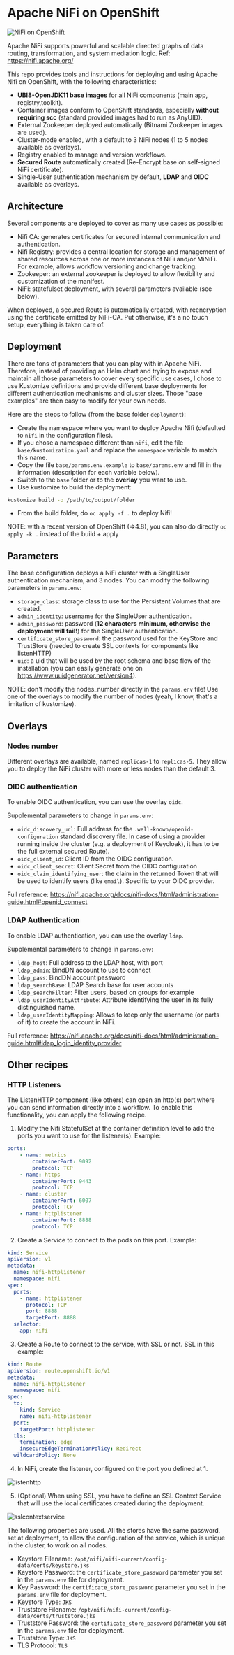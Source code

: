 # Apache NiFi on OpenShift

![NiFi on OpenShift](doc/img/nifi-openshift.png)

Apache NiFi supports powerful and scalable directed graphs of data routing, transformation, and system mediation logic.
Ref: <https://nifi.apache.org/>

This repo provides tools and instructions for deploying and using Apache Nifi on OpenShift, with the following characteristics:

* **UBI8-OpenJDK11 base images** for all NiFi components (main app, registry,toolkit).
* Container images conform to OpenShift standards, especially **without requiring scc** (standard provided images had to run as AnyUID).
* External Zookeeper deployed automatically (Bitnami Zookeeper images are used).
* Cluster-mode enabled, with a default to 3 NiFi nodes (1 to 5 nodes available as overlays).
* Registry enabled to manage and version workflows.
* **Secured Route** automatically created (Re-Encrypt base on self-signed NiFi certificate).
* Single-User authentication mechanism by default, **LDAP** and **OIDC** available as overlays.

## Architecture

Several components are deployed to cover as many use cases as possible:

* Nifi CA: generates certificates for secured internal communication and authentication.
* Nifi Registry: provides a central location for storage and management of shared resources across one or more instances of NiFi and/or MiNiFi. For example, allows workflow versioning and change tracking.
* Zookeeper: an external zookeeper is deployed to allow flexibility and customization of the manifest.
* NiFi: statefulset deployment, with several parameters available (see below).

When deployed, a secured Route is automatically created, with reencryption using the certificate emitted by NiFi-CA. Put otherwise, it's a no touch setup, everything is taken care of.

## Deployment

There are tons of parameters that you can play with in Apache NiFi. Therefore, instead of providing an Helm chart and trying to expose and maintain all those parameters to cover every specific use cases, I chose to use Kustomize definitions and provide different base deployments for different authentication mechanisms and cluster sizes. Those "base examples" are then easy to modify for your own needs.

Here are the steps to follow (from the base folder `deployment`):

* Create the namespace where you want to deploy Apache Nifi (defaulted to `nifi` in the configuration files).
* If you chose a namespace different than `nifi`, edit the file `base/kustomization.yaml` and replace the `namespace` variable to match this name.
* Copy the file `base/params.env.example` to `base/params.env` and fill in the information (description for each variable below).
* Switch to the `base` folder or to the **overlay** you want to use.
* Use kustomize to build the deployment:

```bash
kustomize build -o /path/to/output/folder
```

* From the build folder, do `oc apply -f .` to deploy Nifi!

NOTE: with a recent version of OpenShift (=>4.8), you can also do directly `oc apply -k .` instead of the build + apply

## Parameters

The base configuration deploys a NiFi cluster with a SingleUser authentication mechanism, and 3 nodes. You can modify the following parameters in `params.env`:

* `storage_class`: storage class to use for the Persistent Volumes that are created.
* `admin_identity`: username for the SingleUser authentication.
* `admin_password`: password (**12 characters minimum, otherwise the deployment will fail!**) for the SingleUser authentication.
* `certificate_store_password`: the password used for the KeyStore and TrustStore (needed to create SSL contexts for components like listenHTTP)
* `uid`: a uid that will be used by the root schema and base flow of the installation (you can easily generate one on <https://www.uuidgenerator.net/version4>).

NOTE: don't modify the nodes_number directly in the `params.env` file! Use one of the overlays to modify the number of nodes (yeah, I know, that's a limitation of kustomize).

## Overlays

### Nodes number

Different overlays are available, named `replicas-1` to `replicas-5`. They allow you to deploy the NiFi cluster with more or less nodes than the default 3.

### OIDC authentication

To enable OIDC authentication, you can use the overlay `oidc`.

Supplemental parameters to change in `params.env`:

* `oidc_discovery_url`: Full address for the `.well-known/openid-configuration` standard discovery file. In case of using a provider running inside the cluster (e.g. a deployment of Keycloak), it has to be the full external secured Route).
* `oidc_client_id`: Client ID from the OIDC configuration.
* `oidc_client_secret`: Client Secret from the OIDC configuration
* `oidc_claim_identifying_user`: the claim in the returned Token that will be used to identify users (like `email`). Specific to your OIDC provider.

Full reference: <https://nifi.apache.org/docs/nifi-docs/html/administration-guide.html#openid_connect>

### LDAP Authentication

To enable LDAP authentication, you can use the overlay `ldap`.

Supplemental parameters to change in `params.env`:

* `ldap_host`: Full address to the LDAP host, with port
* `ldap_admin`: BindDN account to use to connect
* `ldap_pass`: BindDN account password
* `ldap_searchBase`: LDAP Search base for user accounts
* `ldap_searchFilter`: Filter users, based on groups for example
* `ldap_userIdentityAttribute`: Attribute identifying the user in its fully distinguished name.
* `ldap_userIdentityMapping`: Allows to keep only the username (or parts of it) to create the account in NiFi.

Full reference: <https://nifi.apache.org/docs/nifi-docs/html/administration-guide.html#ldap_login_identity_provider>

## Other recipes

### HTTP Listeners

The ListenHTTP component (like others) can open an http(s) port where you can send information directly into a workflow. To enable this functionality, you can apply the following recipe.

1. Modify the Nifi StatefulSet at the container definition level to add the ports you want to use for the listener(s). Example:

```yaml
ports:
    - name: metrics
        containerPort: 9092
        protocol: TCP
    - name: https
        containerPort: 9443
        protocol: TCP
    - name: cluster
        containerPort: 6007
        protocol: TCP
    - name: httplistener
        containerPort: 8888
        protocol: TCP
```

2. Create a Service to connect to the pods on this port. Example:

```yaml
kind: Service
apiVersion: v1
metadata:
  name: nifi-httplistener
  namespace: nifi
spec:
  ports:
    - name: httplistener
      protocol: TCP
      port: 8888
      targetPort: 8888
  selector:
    app: nifi
```

3. Create a Route to connect to the service, with SSL or not. SSL in this example:

```yaml
kind: Route
apiVersion: route.openshift.io/v1
metadata:
  name: nifi-httplistener
  namespace: nifi
spec:
  to:
    kind: Service
    name: nifi-httplistener
  port:
    targetPort: httplistener
  tls:
    termination: edge
    insecureEdgeTerminationPolicy: Redirect
  wildcardPolicy: None
```

4. In NiFi, create the listener, configured on the port you defined at 1.

![listenhttp](doc/img/listenhttp.png)

5. (Optional) When using SSL, you have to define an SSL Context Service that will use the local certificates created during the deployment.

![sslcontextservice](doc/img/sslcontext.png)

The following properties are used. All the stores have the same password, set at deployment, to allow the configuration of the service, which is unique in the cluster, to work on all nodes.

* Keystore Filename: `/opt/nifi/nifi-current/config-data/certs/keystore.jks`
* Keystore Password: the `certificate_store_password` parameter you set in the `params.env` file for deployment.
* Key Password: the `certificate_store_password` parameter you set in the `params.env` file for deployment.
* Keystore Type: `JKS`
* Truststore Filename: `/opt/nifi/nifi-current/config-data/certs/truststore.jks`
* Truststore Password: the `certificate_store_password` parameter you set in the `params.env` file for deployment.
* Truststore Type: `JKS`
* TLS Protocol: `TLS`

